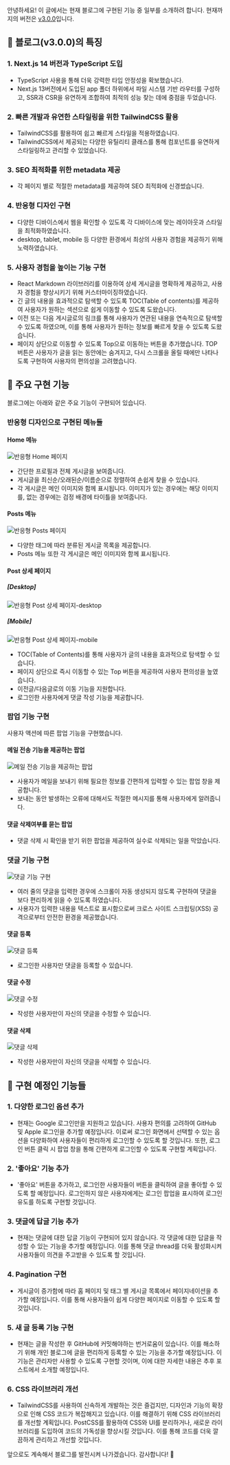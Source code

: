 안녕하세요! 이 글에서는 현재 블로그에 구현된 기능 중 일부를 소개하려 합니다. 현재까지의 버전은 [v3.0.0](https://github.com/laniiiiworld/blog-app-nextjs/releases/tag/v3.0.0)입니다.

## 🌼 블로그(v3.0.0)의 특징
### 1. Next.js 14 버전과 TypeScript 도입
- TypeScript 사용을 통해 더욱 강력한 타입 안정성을 확보했습니다.
- Next.js 13버전에서 도입된 app 폴더 하위에서 파일 시스템 기반 라우터를 구성하고, SSR과 CSR을 유연하게 조합하여 최적의 성능 찾는 데에 중점을 두었습니다.
### 2. 빠른 개발과 유연한 스타일링을 위한 TailwindCSS 활용
- TailwindCSS를 활용하여 쉽고 빠르게 스타일을 적용하였습니다.
- TailwindCSS에서 제공되는 다양한 유틸리티 클래스를 통해 컴포넌트를 유연하게 스타일링하고 관리할 수 있었습니다.
### 3. SEO 최적화를 위한 metadata 제공
- 각 페이지 별로 적절한 metadata를 제공하여 SEO 최적화에 신경썼습니다.
### 4. 반응형 디자인 구현
- 다양한 디바이스에서 웹을 확인할 수 있도록 각 디바이스에 맞는 레이아웃과 스타일을 최적화하였습니다.
- desktop, tablet, mobile 등 다양한 환경에서 최상의 사용자 경험을 제공하기 위해 노력하였습니다.
### 5. 사용자 경험을 높이는 기능 구현
- React Markdown 라이브러리를 이용하여 상세 게시글을 명확하게 제공하고, 사용자 경험을 향상시키기 위해 커스터마이징하였습니다.
- 긴 글의 내용을 효과적으로 탐색할 수 있도록 TOC(Table of contents)를 제공하여 사용자가 원하는 섹션으로 쉽게 이동할 수 있도록 도왔습니다.
- 이전 또는 다음 게시글로의 링크를 통해 사용자가 연관된 내용을 연속적으로 탐색할 수 있도록 하였으며, 이를 통해 사용자가 원하는 정보를 빠르게 찾을 수 있도록 도왔습니다.
- 페이지 상단으로 이동할 수 있도록 Top으로 이동하는 버튼을 추가했습니다. TOP 버튼은 사용자가 글을 읽는 동안에는 숨겨지고, 다시 스크롤을 올릴 때에만 나타나도록 구현하여 사용자의 편의성을 고려했습니다.

## 🌼 주요 구현 기능
블로그에는 아래와 같은 주요 기능이 구현되어 있습니다.

### 반응형 디자인으로 구현된 메뉴들
#### Home 메뉴
![반응형 Home 페이지](/images/posts/introduce-blog-app/responsive-home.png)
- 간단한 프로필과 전체 게시글을 보여줍니다.
- 게시글을 최신순/오래된순/이름순으로 정렬하여 손쉽게 찾을 수 있습니다.
- 각 게시글은 메인 이미지와 함께 표시됩니다. 이미지가 있는 경우에는 해당 이미지를, 없는 경우에는 검정 배경에 타이틀을 보여줍니다.
#### Posts 메뉴
![반응형 Posts 페이지](/images/posts/introduce-blog-app/responsive-posts.png)
- 다양한 태그에 따라 분류된 게시글 목록을 제공합니다.
- Posts 메뉴 또한 각 게시글은 메인 이미지와 함께 표시됩니다.
#### Post 상세 페이지
##### [Desktop]
![반응형 Post 상세 페이지-desktop](/images/posts/introduce-blog-app/responsive-post-desktop.gif)
##### [Mobile]
![반응형 Post 상세 페이지-mobile](/images/posts/introduce-blog-app/responsive-post-mobile.gif)
- TOC(Table of Contents)를 통해 사용자가 글의 내용을 효과적으로 탐색할 수 있습니다.
- 페이지 상단으로 즉시 이동할 수 있는 Top 버튼을 제공하여 사용자 편의성을 높였습니다.
- 이전글/다음글로의 이동 기능을 지원합니다.
- 로그인한 사용자에게 댓글 작성 기능을 제공합니다.

### 팝업 기능 구현
사용자 액션에 따른 팝업 기능을 구현했습니다.
#### 메일 전송 기능을 제공하는 팝업
![메일 전송 기능을 제공하는 팝업](/images/posts/introduce-blog-app/popup-mail.gif)
- 사용자가 메일을 보내기 위해 필요한 정보를 간편하게 입력할 수 있는 팝업 창을 제공합니다.
- 보내는 동안 발생하는 오류에 대해서도 적절한 메시지를 통해 사용자에게 알려줍니다.
#### 댓글 삭제여부를 묻는 팝업
- 댓글 삭제 시 확인을 받기 위한 팝업을 제공하여 실수로 삭제되는 일을 막았습니다.

### 댓글 기능 구현
![댓글 기능 구현](/images/posts/introduce-blog-app/display-comment.png)
- 여러 줄의 댓글을 입력한 경우에 스크롤이 자동 생성되지 않도록 구현하여 댓글을 보다 편리하게 읽을 수 있도록 하였습니다.
- 사용자가 입력한 내용을 텍스트로 표시함으로써 크로스 사이트 스크립팅(XSS) 공격으로부터 안전한 환경을 제공했습니다.
#### 댓글 등록
![댓글 등록](/images/posts/introduce-blog-app/add-comment.gif)
- 로그인한 사용자만 댓글을 등록할 수 있습니다.
#### 댓글 수정
![댓글 수정](/images/posts/introduce-blog-app/update-comment.gif)
- 작성한 사용자만이 자신의 댓글을 수정할 수 있습니다.
#### 댓글 삭제
![댓글 삭제](/images/posts/introduce-blog-app/delete-comment.gif)
- 작성한 사용자만이 자신의 댓글을 삭제할 수 있습니다.

## 🌼 구현 예정인 기능들
### 1. 다양한 로그인 옵션 추가
- 현재는 Google 로그인만을 지원하고 있습니다. 사용자 편의를 고려하여 GitHub 및 Apple 로그인을 추가할 예정입니다. 이로써 로그인 화면에서 선택할 수 있는 옵션을 다양화하여 사용자들이 편리하게 로그인할 수 있도록 할 것입니다. 또한, 로그인 버튼 클릭 시 팝업 창을 통해 간편하게 로그인할 수 있도록 구현할 계획입니다.
### 2. '좋아요' 기능 추가
- '좋아요' 버튼을 추가하고, 로그인한 사용자들이 버튼을 클릭하여 글을 좋아할 수 있도록 할 예정입니다. 로그인하지 않은 사용자에게는 로그인 팝업을 표시하여 로그인 유도를 하도록 구현할 것입니다.
### 3. 댓글에 답글 기능 추가
- 현재는 댓글에 대한 답글 기능이 구현되어 있지 않습니다. 각 댓글에 대한 답글을 작성할 수 있는 기능을 추가할 예정입니다. 이를 통해 댓글 thread를 더욱 활성화시켜 사용자들이 의견을 주고받을 수 있도록 할 것입니다.
### 4. Pagination 구현
- 게시글이 증가함에 따라 홈 페이지 및 태그 별 게시글 목록에서 페이지네이션을 추가할 예정입니다. 이를 통해 사용자들이 쉽게 다양한 페이지로 이동할 수 있도록 할 것입니다.
### 5. 새 글 등록 기능 구현
- 현재는 글을 작성한 후 GitHub에 커밋해야하는 번거로움이 있습니다. 이를 해소하기 위해 개인 블로그에 글을 편리하게 등록할 수 있는 기능을 추가할 예정입니다. 이 기능은 관리자만 사용할 수 있도록 구현할 것이며, 이에 대한 자세한 내용은 추후 포스트에서 소개할 예정입니다.
### 6. CSS 라이브러리 개선
- TailwindCSS를 사용하여 신속하게 개발하는 것은 즐겁지만, 디자인과 기능의 확장으로 인해 CSS 코드가 복잡해지고 있습니다. 이를 해결하기 위해 CSS 라이브러리를 개선할 계획입니다. PostCSS를 활용하여 CSS와 UI를 분리하거나, 새로운 라이브러리를 도입하여 코드의 가독성을 향상시킬 것입니다. 이를 통해 코드를 더욱 깔끔하게 관리하고 개선할 것입니다.

앞으로도 계속해서 블로그를 발전시켜 나가겠습니다. 감사합니다! 🚀